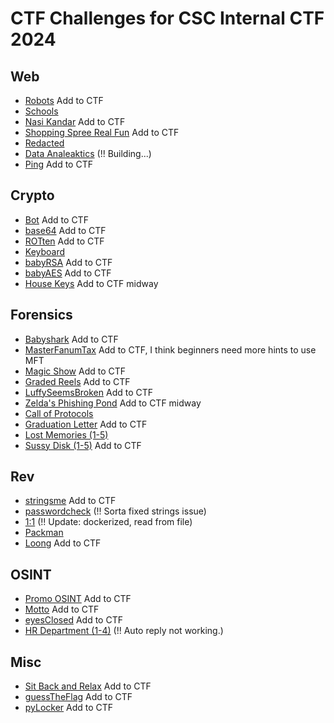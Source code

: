 # CTF Challenges for CSC Internal CTF 2024

## Web
- [Robots](/web_robots) Add to CTF
- [Schools](/web_schools) 
- [Nasi Kandar](/web_nasi-kandar) Add to CTF
- [Shopping Spree Real Fun](/web_shopping-spree-real-fun) Add to CTF
- [Redacted](/web_redacted) 
- [Data Analeaktics](/web_data-analeaktics) (!! Building...)
- [Ping](/web_ping) Add to CTF

## Crypto
- [Bot](/crypto_bot) Add to CTF
- [base64](/crypto_base64) Add to CTF
- [ROTten](/crypto_rotten) Add to CTF
- [Keyboard](/crypto_keyboard) 
- [babyRSA](/crypto_babyrsa) Add to CTF
- [babyAES](/crypto_babyaes) Add to CTF
- [House Keys](/crypto_house-keys) Add to CTF midway

## Forensics
- [Babyshark](/forensics_babyshark) Add to CTF
- [MasterFanumTax](/forensics_masterfanumtax) Add to CTF, I think beginners need more hints to use MFT
- [Magic Show](/forensics_magic-show) Add to CTF
- [Graded Reels](/forensics_graded-reels) Add to CTF
- [LuffySeemsBroken](/forensics_luffyseemsbroken) Add to CTF
- [Zelda's Phishing Pond](/forensics_zeldas-phishing-pond) Add to CTF midway
- [Call of Protocols](/forensics_call-of-protocols)
- [Graduation Letter](/forensics_graduation-letter) Add to CTF
- [Lost Memories (1-5)](/forensics_lost-memories)
- [Sussy Disk (1-5)](/forensics_sussydisk) Add to CTF

## Rev
- [stringsme](https://github.com/Wowiee3/SunwayCTF-challs/tree/main/stringsme) Add to CTF
- [passwordcheck](https://github.com/Wowiee3/SunwayCTF-challs/tree/main/passwordcheck) (!! Sorta fixed strings issue)
- [1:1](/rev_1-1) (!! Update: dockerized, read from file)
- [Packman](/rev_packman)
- [Loong](/rev_loong) Add to CTF

## OSINT
- [Promo OSINT](/osint_promo-osint) Add to CTF
- [Motto](/osint_motto) Add to CTF
- [eyesClosed](/osint_eyesclosed) Add to CTF
- [HR Department (1-4)](https://github.com/Wowiee3/SunwayCTF-challs/tree/main/hr-department) (!! Auto reply not working.)

## Misc
- [Sit Back and Relax](/misc_sit-back-and-relax) Add to CTF
- [guessTheFlag](/misc_guesstheflag) Add to CTF
- [pyLocker](/misc_pylocker) Add to CTF
